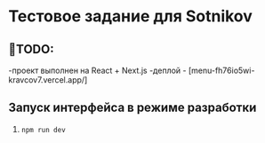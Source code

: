 # Тестовое задание для Sotnikov

## 📝TODO:

-проект выполнен на React + Next.js
-деплой - [menu-fh76io5wi-kravcov7.vercel.app/]

## Запуск интерфейса в режиме разработки

1. `npm run dev`
